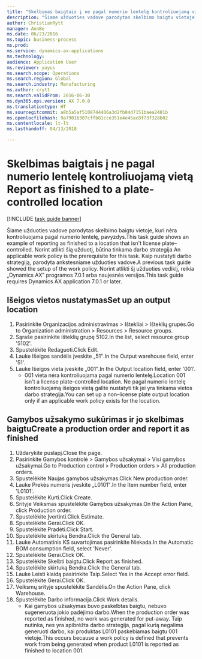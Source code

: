 ```yaml
--- 
title: "Skelbimas baigtais į ne pagal numerio lentelę kontroliuojamą vietą "
description: "Šiame užduoties vadove parodytas skelbimo baigtu vietoje, kuri nėra kontroliuojama pagal numerio lentelę, pavyzdys."
author: ChristianRytt
manager: AnnBe
ms.date: 06/23/2016
ms.topic: business-process
ms.prod: 
ms.service: dynamics-ax-applications
ms.technology: 
audience: Application User
ms.reviewer: yuyus
ms.search.scope: Operations
ms.search.region: Global
ms.search.industry: Manufacturing
ms.author: crytt
ms.search.validFrom: 2016-06-30
ms.dyn365.ops.version: AX 7.0.0
ms.translationtype: HT
ms.sourcegitcommit: a8b5a5af5108744406a3d2fb84d7151baea2481b
ms.openlocfilehash: 9a7901b307cffb81cce351e4e45ac8f73f328b02
ms.contentlocale: lt-lt
ms.lasthandoff: 04/13/2018

---
```

# <a name="report-as-finished-to-a-plate-controlled-location"></a><span data-ttu-id="8f870-103">Skelbimas baigtais į ne pagal numerio lentelę kontroliuojamą vietą </span><span class="sxs-lookup"><span data-stu-id="8f870-103">Report as finished to a plate-controlled location</span></span> 

[!INCLUDE [task guide banner](../../includes/task-guide-banner.md)]

<span data-ttu-id="8f870-104">Šiame užduoties vadove parodytas skelbimo baigtu vietoje, kuri nėra kontroliuojama pagal numerio lentelę, pavyzdys.</span><span class="sxs-lookup"><span data-stu-id="8f870-104">This task guide shows an example of reporting as finished to a location that isn't license plate–controlled.</span></span> <span data-ttu-id="8f870-105">Norint atlikti šią užduotį, būtina tinkama darbo strategija.</span><span class="sxs-lookup"><span data-stu-id="8f870-105">An applicable work policy is the prerequisite for this task.</span></span> <span data-ttu-id="8f870-106">Kaip nustatyti darbo strategiją, parodyta ankstesniame užduoties vadove.</span><span class="sxs-lookup"><span data-stu-id="8f870-106">A previous task guide showed the setup of the work policy.</span></span> <span data-ttu-id="8f870-107">Norint atlikti šį užduoties vediklį, reikia „Dynamics AX‟ programos 7.0.1 arba naujesnės versijos.</span><span class="sxs-lookup"><span data-stu-id="8f870-107">This task guide requires Dynamics AX application 7.0.1 or later.</span></span>




## <a name="set-up-an-output-location"></a><span data-ttu-id="8f870-108">Išeigos vietos nustatymas</span><span class="sxs-lookup"><span data-stu-id="8f870-108">Set up an output location</span></span>
1. <span data-ttu-id="8f870-109">Pasirinkite Organizacijos administravimas > Ištekliai > Išteklių grupės.</span><span class="sxs-lookup"><span data-stu-id="8f870-109">Go to Organization administration > Resources > Resource groups.</span></span>
2. <span data-ttu-id="8f870-110">Sąraše pasirinkite išteklių grupę 5102.</span><span class="sxs-lookup"><span data-stu-id="8f870-110">In the list, select resource group '5102'.</span></span>
3. <span data-ttu-id="8f870-111">Spustelėkite Redaguoti.</span><span class="sxs-lookup"><span data-stu-id="8f870-111">Click Edit.</span></span>
4. <span data-ttu-id="8f870-112">Lauke Išeigos sandėlis įveskite „51‟.</span><span class="sxs-lookup"><span data-stu-id="8f870-112">In the Output warehouse field, enter '51'.</span></span>
5. <span data-ttu-id="8f870-113">Lauke Išeigos vieta įveskite „001‟.</span><span class="sxs-lookup"><span data-stu-id="8f870-113">In the Output location field, enter '001'.</span></span>
    * <span data-ttu-id="8f870-114">001 vieta nėra kontroliuojama pagal numerio lentelę.</span><span class="sxs-lookup"><span data-stu-id="8f870-114">Location 001 isn't a license plate–controlled location.</span></span> <span data-ttu-id="8f870-115">Ne pagal numerio lentelę kontroliuojamą išeigos vietą galite nustatyti tik jei yra tinkama vietos darbo strategija.</span><span class="sxs-lookup"><span data-stu-id="8f870-115">You can set up a non–license plate output location only if an applicable work policy exists for the location.</span></span>  

## <a name="create-a-production-order-and-report-it-as-finished"></a><span data-ttu-id="8f870-116">Gamybos užsakymo sukūrimas ir jo skelbimas baigtu</span><span class="sxs-lookup"><span data-stu-id="8f870-116">Create a production order and report it as finished</span></span>
1. <span data-ttu-id="8f870-117">Uždarykite puslapį.</span><span class="sxs-lookup"><span data-stu-id="8f870-117">Close the page.</span></span>
2. <span data-ttu-id="8f870-118">Pasirinkite Gamybos kontrolė > Gamybos užsakymai > Visi gamybos užsakymai.</span><span class="sxs-lookup"><span data-stu-id="8f870-118">Go to Production control > Production orders > All production orders.</span></span>
3. <span data-ttu-id="8f870-119">Spustelėkite Naujas gamybos užsakymas.</span><span class="sxs-lookup"><span data-stu-id="8f870-119">Click New production order.</span></span>
4. <span data-ttu-id="8f870-120">Lauke Prekės numeris įveskite „L0101‟.</span><span class="sxs-lookup"><span data-stu-id="8f870-120">In the Item number field, enter 'L0101'.</span></span>
5. <span data-ttu-id="8f870-121">Spustelėkite Kurti.</span><span class="sxs-lookup"><span data-stu-id="8f870-121">Click Create.</span></span>
6. <span data-ttu-id="8f870-122">Srityje Veiksmas spustelėkite Gamybos užsakymas.</span><span class="sxs-lookup"><span data-stu-id="8f870-122">On the Action Pane, click Production order.</span></span>
7. <span data-ttu-id="8f870-123">Spustelėkite Įvertinti.</span><span class="sxs-lookup"><span data-stu-id="8f870-123">Click Estimate.</span></span>
8. <span data-ttu-id="8f870-124">Spustelėkite Gerai.</span><span class="sxs-lookup"><span data-stu-id="8f870-124">Click OK.</span></span>
9. <span data-ttu-id="8f870-125">Spustelėkite Pradėti.</span><span class="sxs-lookup"><span data-stu-id="8f870-125">Click Start.</span></span>
10. <span data-ttu-id="8f870-126">Spustelėkite skirtuką Bendra.</span><span class="sxs-lookup"><span data-stu-id="8f870-126">Click the General tab.</span></span>
11. <span data-ttu-id="8f870-127">Lauke Automatinis KS suvartojimas pasirinkite Niekada.</span><span class="sxs-lookup"><span data-stu-id="8f870-127">In the Automatic BOM consumption field, select 'Never'.</span></span>
12. <span data-ttu-id="8f870-128">Spustelėkite Gerai.</span><span class="sxs-lookup"><span data-stu-id="8f870-128">Click OK.</span></span>
13. <span data-ttu-id="8f870-129">Spustelėkite Skelbti baigtu.</span><span class="sxs-lookup"><span data-stu-id="8f870-129">Click Report as finished.</span></span>
14. <span data-ttu-id="8f870-130">Spustelėkite skirtuką Bendra.</span><span class="sxs-lookup"><span data-stu-id="8f870-130">Click the General tab.</span></span>
15. <span data-ttu-id="8f870-131">Lauke Leisti klaidą pasirinkite Taip.</span><span class="sxs-lookup"><span data-stu-id="8f870-131">Select Yes in the Accept error field.</span></span>
16. <span data-ttu-id="8f870-132">Spustelėkite Gerai.</span><span class="sxs-lookup"><span data-stu-id="8f870-132">Click OK.</span></span>
17. <span data-ttu-id="8f870-133">Veiksmų srityje spustelėkite Sandėlis.</span><span class="sxs-lookup"><span data-stu-id="8f870-133">On the Action Pane, click Warehouse.</span></span>
18. <span data-ttu-id="8f870-134">Spustelėkite Darbo informacija.</span><span class="sxs-lookup"><span data-stu-id="8f870-134">Click Work details.</span></span>
    * <span data-ttu-id="8f870-135">Kai gamybos užsakymas buvo paskelbtas baigtu, nebuvo sugeneruota jokio padėjimo darbo.</span><span class="sxs-lookup"><span data-stu-id="8f870-135">When the production order was reported as finished, no work was generated for put-away.</span></span> <span data-ttu-id="8f870-136">Taip nutinka, nes yra apibrėžta darbo strategija, pagal kurią negalima generuoti darbo, kai produktas L0101 paskebiamas baigtu 001 vietoje.</span><span class="sxs-lookup"><span data-stu-id="8f870-136">This occurs because a work policy is defined that prevents work from being generated when product L0101 is reported as finished to location 001.</span></span>  


